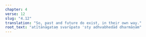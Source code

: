 ```yaml
---
chapter: 4
verse: 12
slug: "4.12"
translation: "So, past and future do exist, in their own way."
root_text: "atītānāgataṃ svarūpato 'sty adhvabhedād dharmāṇām"
---
```


